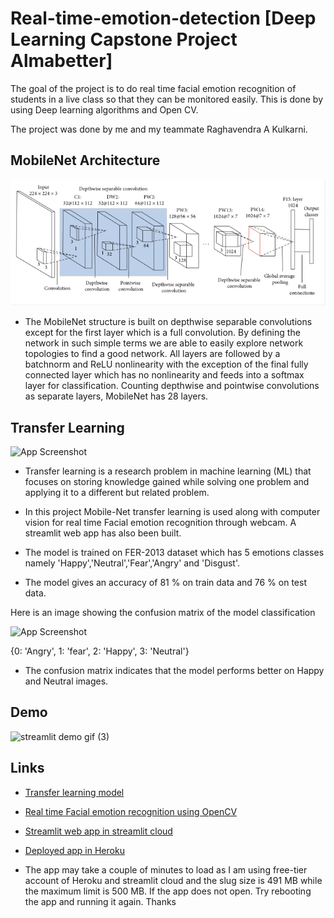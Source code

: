 # Real-time-emotion-detection [Deep Learning Capstone Project Almabetter]

The goal of the project is to do real time facial emotion recognition of students in a live class so that they can be monitored easily. This is done by using Deep learning algorithms and Open CV.

The project was done by me and my teammate Raghavendra A Kulkarni.

## MobileNet Architecture

![App Screenshot](https://raw.githubusercontent.com/SuhasTantri/Real-time-emotion-detection/branch-1/media/mobile%20net%20architecture.png)

* The MobileNet structure is built on depthwise separable convolutions except for the first layer which is a full convolution. By defining the network in such simple terms we are able to easily explore
network topologies to find a good network. All layers are followed by a batchnorm and ReLU nonlinearity with the exception
of the final fully connected layer which has no nonlinearity and feeds into a softmax layer for classification. Counting depthwise and pointwise convolutions as separate layers, MobileNet has 28 layers.

## Transfer Learning

![App Screenshot](https://raw.githubusercontent.com/SuhasTantri/Live-Facial-Emotion-Recognition/branch-1/images/transfer%20learning%20image.jpeg)


* Transfer learning is a research problem in machine learning (ML) that focuses on storing knowledge gained while solving one problem and applying it to a different but related problem.

* In this project Mobile-Net transfer learning is used along with computer vision for real time Facial emotion recognition through webcam. A streamlit web app has also been built.

* The model is trained on FER-2013 dataset which has 5 emotions classes namely 'Happy','Neutral','Fear','Angry' and 'Disgust'.
* The model gives an accuracy of 81 % on train data and 76 % on test data.

Here is an image showing the confusion matrix of the model classification

![App Screenshot](https://raw.githubusercontent.com/SuhasTantri/Live-Facial-Emotion-Recognition/branch-1/images/model_confusion_matrix.jpg)

{0: 'Angry', 1: 'fear', 2: 'Happy', 3: 'Neutral'}

* The confusion matrix indicates that the model performs better on Happy and Neutral images.


## Demo
 ![streamlit demo gif (3)](https://user-images.githubusercontent.com/88608896/150626372-3d821423-9c33-481e-b35b-0aa662b7ce19.gif)


## Links

* [Transfer learning model](https://github.com/SuhasTantri/Real-time-emotion-detection/blob/branch-1/emotion_detection_model.ipynb)

* [Real time Facial emotion recognition using OpenCV](https://github.com/SuhasTantri/Real-time-emotion-detection/blob/branch-1/emotion_detection.ipynb)

* [Streamlit web app in streamlit cloud](https://share.streamlit.io/suhastantri/real-time-emotion-detection/branch-1/app.py)  

* [Deployed app in Heroku](https://realtime-emotion-app.herokuapp.com)

* The app may take a couple of minutes to load as I am using free-tier account of Heroku and streamlit cloud and the slug size is 491 MB while the maximum limit is 500 MB. If the app does not open. Try rebooting the app and running it again. Thanks

